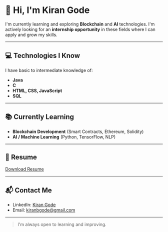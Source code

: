 # 👋 Hi, I'm Kiran Gode

I'm currently learning and exploring **Blockchain** and **AI** technologies. I'm actively looking for an **internship opportunity** in these fields where I can apply and grow my skills.

---

## 💻 Technologies I Know
I have basic to intermediate knowledge of:
- **Java**
- **C**
- **HTML, CSS, JavaScript**
- **SQL**

---

## 📚 Currently Learning
- **Blockchain Development** (Smart Contracts, Ethereum, Solidity)
- **AI / Machine Learning** (Python, TensorFlow, NLP)

---

## 📄 Resume
[Download Resume](./kiran.resume.pdf)

---

## 📬 Contact Me
- LinkedIn: [Kiran Gode](https://www.linkedin.com/in/kiran-gode-311322197)
- Email: kiranbgode@gmail.com

---

> I'm always open to learning and improving.

